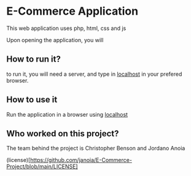 # E-Commerce Application


This web application uses php, html, css and js

Upon opening the application, you will


## How to run it?

to run it, you will need a server, and type in [localhost](http://localhost/) in your prefered browser.

## How to use it

Run the application in a browser using [localhost](http://localhost/)

## Who worked on this project?

The team behind the project is Christopher Benson and Jordano Anoia


(license)[https://github.com/janoia/E-Commerce-Project/blob/main/LICENSE]
